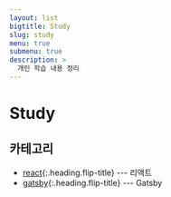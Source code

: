 ```yaml
---
layout: list
bigtitle: Study
slug: study
menu: true
submenu: true
description: >
  개인 학습 내용 정리
---
```


# Study

## 카테고리

* [react]{:.heading.flip-title} --- 리액트
* [gatsby]{:.heading.flip-title} --- Gatsby

[react]: /react/
[gatsby]: /gatsby/